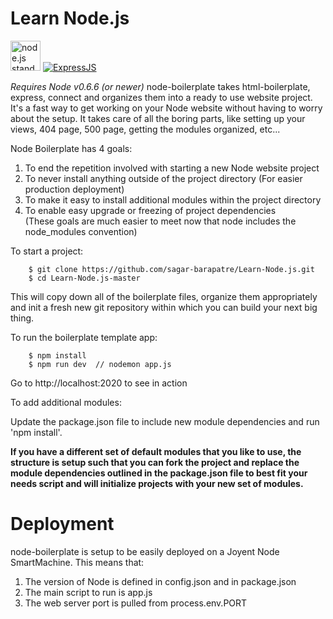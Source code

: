 Learn Node.js
==========================
<a href="https://nodejs.org/en/"><img height=48 src="https://github.com/caiogondim/javascript-environments-logos/blob/master/node.js/standard/227x64.png" alt="node.js standard"></a>
[![ExpressJS](https://github.com/MarioTerron/logo-images/blob/master/logos/expressjs.png)](http://expressjs.com///)


*Requires Node v0.6.6 (or newer)*
node-boilerplate takes html-boilerplate, express, connect and organizes them into a ready to use website project. It's a fast way to get working on your Node website without having to worry about the setup. It takes care of all the boring parts, like setting up your views, 404 page, 500 page, getting the modules organized, etc... 

Node Boilerplate has 4 goals:

1. To end the repetition involved with starting a new Node website project
2. To never install anything outside of the project directory (For easier production deployment)
3. To make it easy to install additional modules within the project directory
4. To enable easy upgrade or freezing of project dependencies  
(These goals are much easier to meet now that node includes the node_modules convention)

To start a project:
		
		$ git clone https://github.com/sagar-barapatre/Learn-Node.js.git
		$ cd Learn-Node.js-master
		
This will copy down all of the boilerplate files, organize them appropriately and init a fresh new git repository within which you can build your next big thing.


To run the boilerplate template app:

		$ npm install
    	$ npm run dev  // nodemon app.js

Go to http://localhost:2020 to see in action


To add additional modules:

Update the package.json file to include new module dependencies and run 'npm install'.

**If you have a different set of default modules that you like to use, the structure is setup such that you can fork the project and replace the module dependencies outlined in the package.json file to best fit your needs script and will initialize projects with your new set of modules.**

Deployment
===============

node-boilerplate is setup to be easily deployed on a Joyent Node SmartMachine. This means that:

1. The version of Node is defined in config.json and in package.json
2. The main script to run is app.js
3. The web server port is pulled from process.env.PORT 
